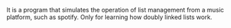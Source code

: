 It is a program that simulates the operation of list management from a music platform, such as spotify. Only for learning how doubly linked lists work.
